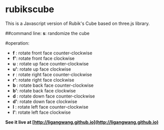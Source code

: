 # rubikscube
This is a Javascript version of Rubik's Cube based on three.js library.

##command line:
**s**: randomize the cube

#operation:
- **f** : 	rotate front face counter-clockwise
- **f'**: 	rotate front face clockwise
- **u** : 	rotate up face counter-clockwise
- **u'**: 	rotate up face clockwise
- **r** : 	rotate right face counter-clockwise
- **r'**: 	rotate right face clockwise
- **b** : 	rotate back face counter-clockwise
- **b'**: 	rotate back face clockwise
- **d** : 	rotate down face counter-clockwise
- **d'**: 	rotate down face clockwise
- **l** : 	rotate left face counter-clockwise
- **l'**: 	rotate left face clockwise

**See it live at [http://ligangwang.github.io](http://ligangwang.github.io)**